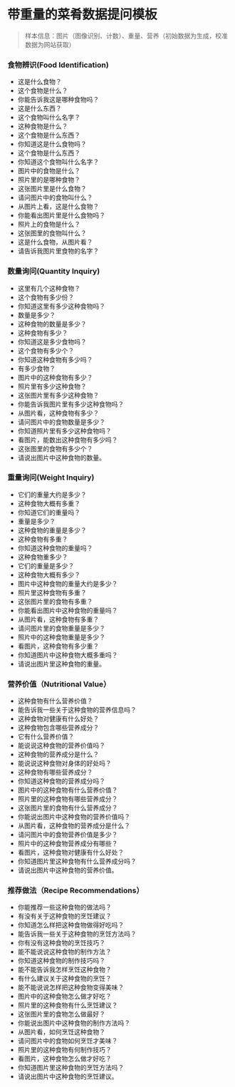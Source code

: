 # 带重量的菜肴数据提问模板

> 样本信息：图片（图像识别、计数）、重量、营养（初始数据为生成，校准数据为网站获取）

### 食物辨识(Food Identification)

- 这是什么食物？
- 这个食物是什么？
- 你能告诉我这是哪种食物吗？
- 这是什么东西？
- 这个食物叫什么名字？
- 这种食物是什么？
- 这个食物是什么东西？
- 你知道这是什么食物吗？
- 这个食物是什么东西？
- 你知道这个食物叫什么名字？
- 图片中的食物是什么？
- 照片里的是哪种食物？
- 这张图片里是什么食物？
- 请问图片中的食物叫什么？
- 从图片上看，这是什么食物？
- 你能看出图片里是什么食物吗？
- 照片上的食物是什么？
- 这张图里的食物叫什么？
- 这是什么食物，从图片看？
- 请告诉我图片里食物的名字？

### 数量询问(Quantity Inquiry)

- 这里有几个这种食物？
- 这个食物有多少份？
- 你知道这里有多少这种食物吗？
- 数量是多少？
- 这种食物的数量是多少？
- 这种食物有多少？
- 你知道这是多少食物吗？
- 这个食物有多少个？
- 你知道这种食物有多少吗？
- 有多少食物？
- 图片中的这种食物有多少？
- 照片里有多少这种食物？
- 这张图片里有多少这种食物？
- 你能告诉我图片里有多少这种食物吗？
- 从图片看，这种食物有多少？
- 请问图片中的食物数量是多少？
- 你知道照片里有多少这种食物吗？
- 看图片，能数出这种食物有多少吗？
- 这张图里的食物有多少个？
- 请说出图片中这种食物的数量。

### 重量询问(Weight Inquiry)

- 它们的重量大约是多少？
- 这种食物大概有多重？
- 你知道它们的重量吗？
- 重量是多少？
- 这种食物的重量是多少？
- 这种食物有多重？
- 你知道这种食物的重量吗？
- 这种食物重多少？
- 它们的重量是多少？
- 这种食物大概有多少？
- 图片中这种食物的重量大约是多少？
- 照片里这种食物有多重？
- 这张图片里的食物有多重？
- 你能看出图片中这种食物的重量吗？
- 从图片看，这种食物有多重？
- 请问图片里的食物重量是多少？
- 照片中的这种食物重量是多少？
- 看图片，这种食物有多少重？
- 你知道图片中这种食物大概多重吗？
- 请说出图片里这种食物的重量。

### 营养价值（Nutritional Value）

- 这种食物有什么营养价值？
- 能告诉我一些关于这种食物的营养信息吗？
- 这种食物对健康有什么好处？
- 这种食物包含哪些营养成分？
- 它有什么营养价值？
- 能说说这种食物的营养价值吗？
- 这种食物的营养成分是什么？
- 能说说这种食物对身体的好处吗？
- 这种食物有哪些营养成分？
- 你知道这种食物的营养成分吗？
- 图片中的这种食物有什么营养价值？
- 照片里的这种食物有哪些营养成分？
- 这张图片里的食物有什么营养成分？
- 你能说出图片中这种食物的营养价值吗？
- 从图片看，这种食物的营养成分是什么？
- 请问图片中的食物营养价值是多少？
- 照片中的这种食物营养成分有哪些？
- 看图片，这种食物对健康有什么好处？
- 你知道图片里这种食物有什么营养成分吗？
- 请说出图片中这种食物的营养价值。

### 推荐做法（Recipe Recommendations）

- 你能推荐一些这种食物的做法吗？
- 有没有关于这种食物的烹饪建议？
- 你知道怎么样把这种食物做得好吃吗？
- 能告诉我一些关于这种食物的烹饪方法吗？
- 你有没有这种食物的烹饪技巧？
- 能不能说说这种食物的制作方法？
- 你知道这种食物的制作技巧吗？
- 能不能告诉我怎样烹饪这种食物？
- 有什么建议关于这种食物的烹饪？
- 能不能说说怎样把这种食物变得美味？
- 图片中的这种食物怎么做才好吃？
- 照片里的这种食物有什么烹饪建议？
- 这张图片里的食物怎么做最好？
- 你能说出图片中这种食物的制作方法吗？
- 从图片看，如何烹饪这种食物？
- 请问图片中的食物如何烹饪才美味？
- 照片里的这种食物有何制作技巧？
- 看图片，这种食物怎么做才好吃？
- 你知道图片里这种食物的烹饪方法吗？
- 请说出图片中这种食物的烹饪建议。